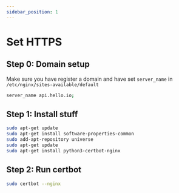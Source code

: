 ```yaml
---
sidebar_position: 1
---
```

# Set HTTPS

## Step 0: Domain setup
Make sure you have register a domain and have set `server_name` in `/etc/nginx/sites-available/default`
```bash title="/etc/nginx/sites-available/default"
server_name api.hello.io;
```

## Step 1: Install stuff
```bash
sudo apt-get update
sudo apt-get install software-properties-common
sudo add-apt-repository universe
sudo apt-get update
sudo apt-get install python3-certbot-nginx
```

## Step 2: Run certbot
```bash
sudo certbot --nginx
```

